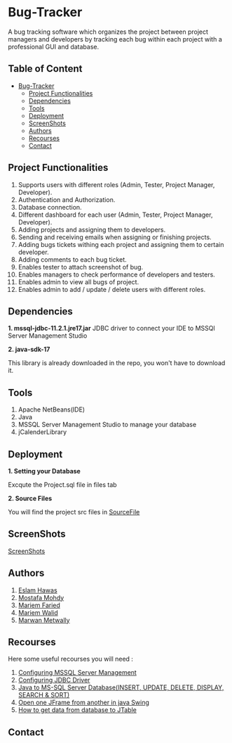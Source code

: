 # Bug-Tracker
A bug tracking software which organizes the project between project managers and developers by tracking each bug within each project with a professional GUI and database.

## Table of Content
- [Bug-Tracker](#bug-tracker)
  * [Project Functionalities](#project-functionalities)
  * [Dependencies](#dependencies)
  * [Tools](#tools)
  * [Deployment](#deployment)
  * [ScreenShots](#screenshots)
  * [Authors](#authors)
  * [Recourses](#recourses)
  * [Contact](#contact)
  

## Project Functionalities
1.  Supports users with different roles (Admin, Tester, Project Manager, Developer).
2.  Authentication and Authorization.
3.  Database connection.
4.  Different dashboard for each user (Admin, Tester, Project Manager, Developer).
5.  Adding projects and assigning them to developers.
6.  Sending and receiving emails when assigning or finishing projects.
7.  Adding bugs tickets withing each project and assigning them to certain developer.
8.  Adding comments to each bug ticket.
9.  Enables tester to attach screenshot of bug.
10. Enables managers to check performance of developers and testers.
11. Enables admin to view all bugs of project.
12. Enables admin to add / update / delete users with different roles.

## Dependencies
**1. mssql-jdbc-11.2.1.jre17.jar**
JDBC driver to connect your IDE to MSSQl Server Management Studio

**2. java-sdk-17**

This library is already downloaded in the repo, you won't have to download it.

## Tools
1. Apache NetBeans(IDE)
2. Java
4. MSSQL Server Management Studio to manage your database
5. jCalenderLibrary 


## Deployment
**1. Setting your Database**

Excqute the Project.sql file in  files tab 

**2. Source Files**

You will find the project src files in [SourceFile](Login)

## ScreenShots
[ScreenShots](ScreenShots)




## Authors
1. [Eslam Hawas](https://github.com/eslamhawas)
2. [Mostafa Mohdy](https://github.com/momohdy)
3. [Mariem Faried](https://github.com/Mariemfaried35)
4. [Mariem Walid](https://github.com/Mariemwalid)
5. [Marwan Metwally](https://github.com/MarwanMet123)

## Recourses

Here some useful recourses you will need :

1. [Configuring MSSQL Server Management](https://www.youtube.com/watch?v=9k3ZmPsxar8)
2. [Configuring JDBC Driver](https://www.youtube.com/watch?v=VTmEFkanUso) 
3. [Java to MS-SQL Server Database(INSERT, UPDATE, DELETE, DISPLAY, SEARCH & SORT)](https://www.youtube.com/watch?v=UeElnmcsKKc&t=902s) 
4. [Open one JFrame from another in java Swing](https://www.youtube.com/watch?v=3dlvseTkRHg)
5. [How to get data from database to JTable](https://www.youtube.com/watch?v=frafcK6fhdQ&list=PLv1XiDDk9Y4dL6tCfVND9OUCWDoUZ7fz1&index=6)

## Contact 




